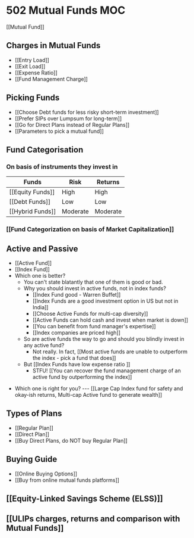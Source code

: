 # 502 Mutual Funds MOC

[[Mutual Fund]]

## Charges in Mutual Funds

- [[Entry Load]]
- [[Exit Load]]
- [[Expense Ratio]]
- [[Fund Management Charge]]

## Picking Funds

- [[Choose Debt funds for less risky short-term investment]]
- [[Prefer SIPs over Lumpsum for long-term]]
- [[Go for Direct Plans instead of Regular Plans]]
- [[Parameters to pick a mutual fund]]

## Fund Categorisation

### On basis of instruments they invest in
| Funds        | Risk     | Returns  |
|--------------|----------|----------|
| [[Equity Funds]] | High     | High     |
| [[Debt Funds]]   | Low      | Low      |
| [[Hybrid Funds]] | Moderate | Moderate |

### [[Fund Categorization on basis of Market Capitalization]]

## Active and Passive
- [[Active Fund]]
- [[Index Fund]]
- Which one is better?
	- You can't state blatantly that one of them is good or bad.
	- Why you should invest in active funds, not in index funds?
		- [[Index Fund good - Warren Buffet]]
		- [[Index Funds are a good investment option in US but not in India]]
		- [[Choose Active Funds for multi-cap diversity]]
		- [[Active Funds can hold cash and invest when market is down]]
		- [[You can benefit from fund manager's expertise]]
		- [[Index companies are priced high]]
	- So are active funds the way to go and should you blindly invest in any active fund?
		- Not really. In fact, [[Most active funds are unable to outperform the index - pick a fund that does]]
	- But [[Index Funds have low expense ratio ]]
		- STFU!  [[You can recover the fund management charge of an active fund by outperforming the index]]
* Which one is right for you? --- [[Large Cap Index fund for safety and okay-ish returns, Multi-cap Active fund to generate wealth]]

## Types of Plans
- [[Regular Plan]]
- [[Direct Plan]]
- [[Buy Direct Plans, do NOT buy Regular Plan]]

## Buying Guide
- [[Online Buying Options]]
- [[Buy from online mutual funds platforms]]

## [[Equity-Linked Savings Scheme (ELSS)]]

## [[ULIPs charges, returns and comparison with Mutual Funds]]
